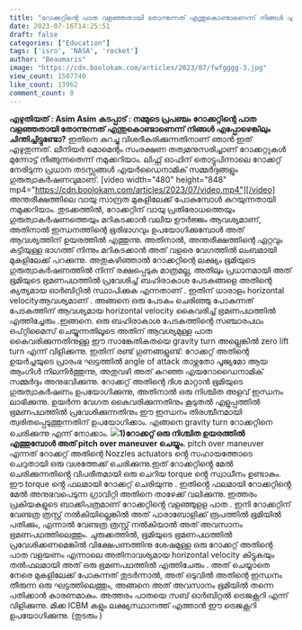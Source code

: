 ```yaml
---
title: "റോക്കറ്റിന്റെ പാത വളഞ്ഞതായി തോന്നുന്നത് എന്തുകൊണ്ടാണെന്ന് നിങ്ങൾ എപ്പോഴെങ്കിലും ചിന്തിച്ചിട്ടുണ്ടോ ?"
date: 2023-07-16T14:25:51
draft: false
categories: ["Education"]
tags: ['isro', 'NASA', 'rocket']
author: "Beaumaris"
image: "https://cdn.boolokam.com/articles/2023/07/fwfgggg-3.jpg"
view_count: 1507740
like_count: 13962
comment_count: 0
---
```


**എഴുതിയത് : Asim Asim** **കടപ്പാട് : നമ്മുടെ പ്രപഞ്ചം** **റോക്കറ്റിന്റെ പാത വളഞ്ഞതായി തോന്നുന്നത് എന്തുകൊണ്ടാണെന്ന് നിങ്ങൾ എപ്പോഴെങ്കിലും ചിന്തിച്ചിട്ടുണ്ടോ?** ഇതിനെ കുറച്ചു വിശദീകരിക്കുന്നതിനാണ് ഞാൻ ഇത് എഴുതുന്നത്. ലീനിയർ മൊമെന്റം സംരക്ഷണ തത്വമനുസരിച്ചാണ് റോക്കറ്റുകൾ മുന്നോട്ട് നീങ്ങുന്നതെന്ന് നമുക്കറിയാം. ലിഫ്റ്റ് ഓഫിന് തൊട്ടുപിന്നാലെ റോക്കറ്റ് നേരിടുന്ന പ്രധാന തടസ്സങ്ങൾ എയർഡൈനാമിക് സമ്മർദ്ദങ്ങളും ഗുരുത്വാകർഷണവുമാണ്. [video width="480" height="848" mp4="https://cdn.boolokam.com/articles/2023/07/video.mp4"][/video] അന്തരീക്ഷത്തിലെ വായു സാന്ദ്രത മുകളിലേക്ക് പോകുമ്പോൾ കുറയുന്നതായി നമുക്കറിയാം. തുടക്കത്തിൽ, റോക്കറ്റിന് വായു പ്രതിരോധത്തെയും ഗുരുത്വാകർഷണത്തെയും മറികടക്കാൻ വലിയ ഊർജ്ജം ആവശ്യമാണ്, അതിനാൽ ഇന്ധനത്തിന്റെ ഭൂരിഭാഗവും ഉപയോഗിക്കുമ്പോൾ അത് ആവശ്യത്തിന് ഉയരത്തിൽ എത്തുന്നു. അതിനാൽ, അന്തരീക്ഷത്തിന്റെ ഏറ്റവും കട്ടിയുള്ള ഭാഗത്ത് നിന്നും മറികടക്കാൻ അത് വളരെ വേഗത്തിൽ ലംബമായി മുകളിലേക്ക് പറക്കുന്നു. അതുകഴിഞ്ഞാൽ റോക്കറ്റിന്റെ ലക്ഷ്യം ഭൂമിയുടെ ഗുരുത്വാകർഷണത്തിൽ നിന്ന് രക്ഷപ്പെടുക മാത്രമല്ല, അതിലും പ്രധാനമായി അത് ഭൂമിയുടെ ഭ്രമണപഥത്തിൽ പ്രവേശിച്ച് ബഹിരാകാശ പേടകങ്ങളെ അതിന്റെ ക്യത്യമായ ഓർബിറ്റിൽ സ്ഥാപിക്കുക എന്നതാണ് . ഇതിന് ധാരാളം horizontal velocityആവശ്യമാണ് . അങ്ങനെ ഒരു പേടകം ചെരിഞ്ഞു പോകുന്നത് പേടകത്തിന് ആവശ്യമായ horizontal velocity കൈവരിച്ച് ഭ്രമണപഥത്തിൽ എത്തിച്ചേരും .ഇങ്ങനെ. ഒരു ബഹിരാകാശ പേടകത്തിന്റെ സഞ്ചാരപഥം ഒപ്റ്റിമൈസ് ചെയ്യുന്നതിലൂടെ അതിന് ആവശ്യമുള്ള പാത കൈവരിക്കുന്നതിനുള്ള ഈ സാങ്കേതികതയെ gravity turn അല്ലെങ്കിൽ zero lift turn എന്ന് വിളിക്കുന്നു. ഇതിന് രണ്ട് ഗുണങ്ങളുണ്ട്: റോക്കറ്റ് അതിന്റെ ഉയർച്ചയുടെ പ്രാരംഭ ഘട്ടത്തിൽ angle of attack താഴ്ന്നതോ പൂജ്യമോ ആയ ആംഗിൾ നിലനിർത്തുന്നു, അതുവഴി അത് കുറഞ്ഞ എയറോഡൈനാമിക് സമ്മർദ്ദം അനുഭവിക്കുന്നു. റോക്കറ്റ് അതിന്റെ ദിശ മാറ്റാൻ ഭൂമിയുടെ ഗുരുത്വാകർഷണം ഉപയോഗിക്കുന്നു, അതിനാൽ ഒരു നിശ്ചിത അളവ് ഇന്ധനം ലാഭിക്കുന്നു. ഉയർന്ന വേഗത കൈവരിക്കുന്നതിനും കൂടുതൽ എളുപ്പത്തിൽ ഭ്രമണപഥത്തിൽ പ്രവേശിക്കുന്നതിനും ഈ ഇന്ധനം തിരശ്ചീനമായി ത്വരിതപ്പെടുത്തുന്നതിന് ഉപയോഗിക്കാം. എങ്ങനെ gravity turn റോക്കറ്റിനെ ചെരിക്കുന്നു എന്ന് നോക്കാം. **[](https://cdn.boolokam.com/articles/2023/07/fwfgggg-3.jpg)[![](https://cdn.boolokam.com/articles/2023/07/fwfwgg-1.jpg)](https://cdn.boolokam.com/articles/2023/07/fwfwgg-1.jpg)1)റോക്കറ്റ് ഒരു നിശ്ചിത ഉയരത്തിൽ എത്തുമ്പോൾ അത് pitch over maneuver ചെയ്യും.** pitch over maneuver എന്നത് റോക്കറ്റ് അതിന്റെ Nozzles actuators ൻ്റെ സഹായത്തോടെ ചെറുതായി ഒരു വശത്തേക്ക് ചെരിക്കുന്നു.ഇത് റോക്കറ്റിൻ്റെ മേൽ ചെരിക്കുന്നതിൻ്റെ വിപരീതമായി ഒരു ചെറിയ torque ൻ്റെ സ്വാധീനം ഉണ്ടാകും. ഈ torque ൻ്റെ ഫലമായി റോക്കറ്റ് ചെരിയുന്നു . ഇതിൻ്റെ ഫലമായി റോക്കറ്റിൻ്റെ മേൽ അനുഭവപെടുന്ന ഗ്രാവിറ്റി അതിനെ താഴേക്ക് വലിക്കുന്നു. ഇത്തരം പ്രകിയകളുടെ ബാക്കിപത്രമാണ് റോക്കറ്റിൻ്റെ വളഞ്ഞുളള പാത . ഇനി റോക്കറ്റിന് വേണ്ടത്ര ത്രസ്റ്റ് നൽകിയില്ലെങ്കിൽ അത് പാരാബോളിക്ക് രൂപത്തിൽ ഭൂമിയിൽ പതിക്കും, എന്നാൽ വേണ്ടത്ര ത്രസ്റ്റ് നൽകിയാൽ അത് അവസാനം ഭ്രമണപഥത്തിലെത്തും. ചുരുക്കത്തിൽ, ഭൂമിയുടെ ഭ്രമണപഥത്തിൽ പ്രവേശിക്കണമെങ്കിൽ വിക്ഷേപണത്തിനു ശേഷമുള്ള ഒരു റോക്കറ്റ് അതിന്റെ പാത വളയണം എന്നാലെ അതിനാവശ്യമായ horizontal velocity കിട്ടുകയും തൽഫലമായി അത് ഒരു ഭ്രമണപഥത്തിൽ എത്തിചേരും . അത് ചെയ്യാതെ നേരെ മുകളിലേക്ക് പോകുന്നത് തുടർന്നാൽ, അത് ഒടുവിൽ അതിന്റെ ഇന്ധനം തീരുന്ന ഒരു ഘട്ടത്തിലെത്തും, അങ്ങനെ അത് അവസാനം ഭൂമിയിൽ തന്നെ പതിക്കാൻ കാരണമാകും. അത്തരം പാതയെ സബ് ഓർബിറ്റൽ ട്രെജക്റ്ററി എന്ന് വിളിക്കുന്നു. മിക്ക ICBM കളും ലക്ഷ്യസ്ഥാനത്ത് എത്താൻ ഈ ട്രെജക്റ്ററി ഉപയോഗിക്കുന്നു. (തുടരും )
